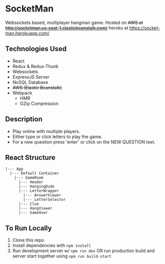 # SocketMan
Websockets based, multiplayer hangman game. Hosted on ~~AWS at http://socketman.us-east-1.elasticbeanstalk.com/~~ heroku at https://socket-man.herokuapp.com/

## Technologies Used
- React
- Redux & Redux-Thunk
- Websockets
- ExpressJS Server
- NoSQL Database
- ~~AWS (Elastic Beanstalk)~~
- Webpack
  - HMR
  - GZip Compression

## Description
- Play online with multiple players.
- Either type or click letters to play the game.
- For a new question press 'enter' or click on the NEW QUESTION text.

## React Structure
```
|--- App
  |--- Default Container
    |--- GameRoom
      |--- Header
      |--- HangingDude
      |--- LetterWrapper
        |--- AnswerViewer
        |--- LetterSelector
      |--- Clue
      |--- HangViewer
      |--- GameOver
```
## To Run Locally
  1. Clone this repo
  2. Install dependencies with `npm install`
  3. Run development server w/ `npm run dev` OR run production build and server start together using `npm run build-start`
